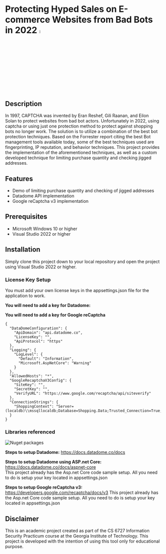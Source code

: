 # Protecting Hyped Sales on E-commerce Websites from Bad Bots in 2022 <img src="https://github.com/samleeatl/cs6727/blob/main/bot.png" width=5% height=5%> 


## Description
In 1997, CAPTCHA was invented by Eran Reshef, Gili Raanan, and Eilon Solan to protect websites from bad bot actors. Unfortunately in 2022, using captcha or using just one protection method to protect against shopping bots no longer work. The solution is to utilize a combination of the best bot protection techniques. Based on the Forrester report citing the best Bot management tools available today, some of the best techniques used are fingerprinting, IP reputation, and behavior techniques. This project provides the implementation of the aforementioned techniques, as well as a custom developed technique for limiting purchase quantity and checking jigged addresses.
## Features
- Demo of limiting purchase quantity and checking of jigged addresses
- Datadome API implementation
- Google reCaptcha v3 implementation

## Prerequisites
- Microsoft Windows 10 or higher
- Visual Studio 2022 or higher

## Installation
Simply clone this project down to your local repository and open the project using Visual Studio 2022 or higher. 

### License Key Setup
You must add your own license keys in the appsettings.json file for the application to work.

**You will need to add a key for Datadome:**

**You will need to add a key for Google reCaptcha**
```
{
  "DataDomeConfiguration": {
    "ApiDomain": "api.datadome.co",
    "LicenseKey": "",
    "ApiProtocol": "https"
  },
  "Logging": {
    "LogLevel": {
      "Default": "Information",
      "Microsoft.AspNetCore": "Warning"
    }
  },
  "AllowedHosts": "*",
  "GoogleRecaptchaV3Config": {
    "SiteKey": "",
    "SecretKey": "",
    "VerifyURL": "https://www.google.com/recaptcha/api/siteverify"
  },
  "ConnectionStrings": {
    "ShoppingContext": "Server=(localdb)\\mssqllocaldb;Database=Shopping.Data;Trusted_Connection=True;MultipleActiveResultSets=true"
  }
}
```
### Libraries referenced
![Nuget packages](https://github.com/samleeatl/cs6727/blob/main/nuget.PNG)

**Steps to setup Datadome:** https://docs.datadome.co/docs

**Steps to setup Datadome using ASP.net Core:** https://docs.datadome.co/docs/aspnet-core <br/>
This project already has the Asp.net Core code sample setup. All you need to do is setup your key located in appsettings.json

**Steps to setup Google reCaptcha v3:** https://developers.google.com/recaptcha/docs/v3
This project already has the Asp.net Core code sample setup. All you need to do is setup your key located in appsettings.json

## Disclaimer
This is an academic project created as part of the CS 6727 Information Security Practicum course at the Georgia Institute of Technology. This project is developed with the intention of using this tool only for educational purpose.
